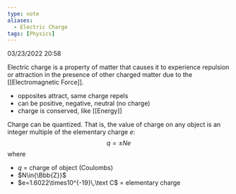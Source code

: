 ```yaml
---
type: note
aliases:
  - Electric Charge
tags: [Physics]
---
```

03/23/2022 20:58

 

Electric charge is a property of matter that causes it to experience repulsion or attraction in the presence of other charged matter due to the [[Electromagnetic Force]]. 
- opposites attract, same charge repels
- can be positive, negative, neutral (no charge)
- charge is conserved, like [[Energy]]

Charge can be quantized. That is, the value of charge on any object is an integer multiple of the elementary charge $e$:
$$
q=\pm{Ne}
$$
where
- $q$ = charge of object (Coulombs)
- $N\in{\Bbb{Z}}$
- $e=1.6022\times10^{-19}\,\text C$ = elementary charge